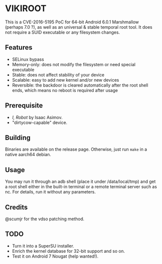 # VIKIROOT

This is a CVE-2016-5195 PoC for 64-bit Android 6.0.1 Marshmallow (perhaps 7.0 ?), as well as an universal & stable temporal root tool. It does not require a SUID executable or any filesystem changes.
## Features

- SELinux bypass
- Memory-only: does not modify the filesystem or need special executable
- Stable: does not affect stability of your device
- Scalable: easy to add new kernel and/or new devices
- Reversible: the backdoor is cleared automatically after the root shell ends, which means no reboot is required after usage

## Prerequisite
- *I, Robot* by Isaac Asimov.
- "dirtycow-capable" device.

## Building

Binaries are available on the release page. Otherwise, just run `make` in a native aarch64 debian.

## Usage

You may run it through an adb shell (place it under /data/local/tmp) and get a root shell either in the built-in terminal or a remote terminal server such as nc. For details, run it without any parameters.

## Credits

@scumjr for the vdso patching method.

## TODO

- Turn it into a SuperSU installer.
- Enrich the kernel database for 32-bit support and so on.
- Test it on Android 7 Nougat (help wanted!).
